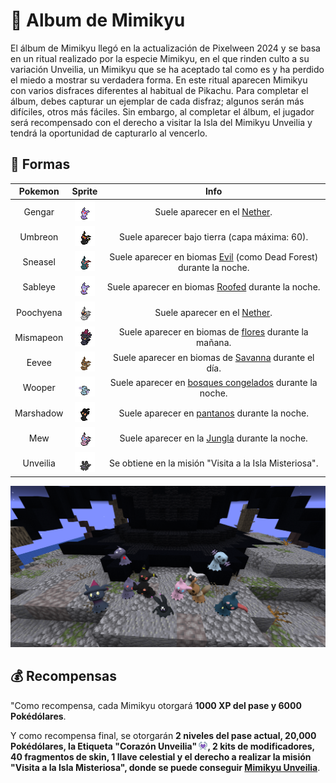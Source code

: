 # 🎃 Album de Mimikyu

El álbum de Mimikyu llegó en la actualización de Pixelween 2024 y se basa en un ritual realizado por la especie Mimikyu, en el que rinden culto a su variación Unveilia, un Mimikyu que se ha aceptado tal como es y ha perdido el miedo a mostrar su verdadera forma. En este ritual aparecen Mimikyu con varios disfraces diferentes al habitual de Pikachu. Para completar el álbum, debes capturar un ejemplar de cada disfraz; algunos serán más difíciles, otros más fáciles. Sin embargo, al completar el álbum, el jugador será recompensado con el derecho a visitar la Isla del Mimikyu Unveilia y tendrá la oportunidad de capturarlo al vencerlo.

## 👻 Formas

|Pokemon|Sprite|Info|
|:-----:|:----:|:--:|
| Gengar |![Gengar](../../images/funciones/album/mimikyu/mimigengar_sp.png)| Suele aparecer en el [Nether](https://pixelmonmod.com/wiki/Nether). |
| Umbreon |![Umbreon](../../images/funciones/album/mimikyu/mimiumbreon_sp.png)| Suele aparecer bajo tierra (capa máxima: 60). |
| Sneasel |![Sneasel](../../images/funciones/album/mimikyu/mimisneasel_sp.png)| Suele aparecer en biomas [Evil](https://pixelmonmod.com/wiki/Evil) (como Dead Forest) durante la noche. |
| Sableye |![Sableye](../../images/funciones/album/mimikyu/mimisableye_sp.png)| Suele aparecer en biomas [Roofed](https://pixelmonmod.com/wiki/Roofed_Forest) durante la noche. |
| Poochyena |![Poochyena](../../images/funciones/album/mimikyu/mimipoochyena_sp.png)| Suele aparecer en el [Nether](https://pixelmonmod.com/wiki/Nether). |
| Mismapeon |![Mismapeon](../../images/funciones/album/mimikyu/mimismapeon_sp.png)| Suele aparecer en biomas de [flores](https://pixelmonmod.com/wiki/Flower_Forest) durante la mañana. |
| Eevee |![Eevee](../../images/funciones/album/mimikyu/mimieevee_sp.png)| Suele aparecer en biomas de [Savanna](https://pixelmonmod.com/wiki/Savanna) durante el día. |
| Wooper |![Wooper](../../images/funciones/album/mimikyu/mimiwooper_sp.png)| Suele aparecer en [bosques congelados](https://pixelmonmod.com/wiki/Freezing_Forests) durante la noche. |
| Marshadow |![Marshadow](../../images/funciones/album/mimikyu/mimimarshadow_sp.png)| Suele aparecer en [pantanos](https://pixelmonmod.com/wiki/Swampland) durante la noche. |
| Mew |![Mew](../../images/funciones/album/mimikyu/mimimew_sp.png)| Suele aparecer en la [Jungla](https://pixelmonmod.com/wiki/jungle) durante la noche. |
| Unveilia |![Unveilia](../../images/funciones/album/mimikyu/mimiunveilia-sp.png)| Se obtiene en la misión "Visita a la Isla Misteriosa". |

<div style="text-align: center">
<img src="../../images/funciones/album/mimikyu/modelos.png"
alt="Mimikyu">
</div>

## 💰 Recompensas

"Como recompensa, cada Mimikyu otorgará **1000 XP del pase y 6000 Pokédólares**.

Y como recompensa final, se otorgarán **2 niveles del pase actual, 20,000 Pokédólares, la Etiqueta "Corazón Unveilia" ![Corazón Unveilia](../../images/tags/corazonunveilia.png), 2 kits de modificadores, 40 fragmentos de skin, 1 llave celestial y el derecho a realizar la misión "Visita a la Isla Misteriosa", donde se puede conseguir [Mimikyu Unveilia](../../pokemon/pixelween/pixelween-2024/album-mimikyu-unveilia.md)**.
